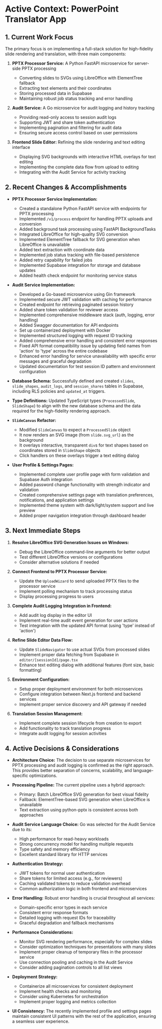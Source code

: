 # Active Context: PowerPoint Translator App

## 1. Current Work Focus
The primary focus is on implementing a full-stack solution for high-fidelity slide rendering and translation, with three main components:

1. **PPTX Processor Service:** A Python FastAPI microservice for server-side PPTX processing
   - Converting slides to SVGs using LibreOffice with ElementTree fallback
   - Extracting text elements and their coordinates
   - Storing processed data in Supabase
   - Maintaining robust job status tracking and error handling

2. **Audit Service:** A Go microservice for audit logging and history tracking
   - Providing read-only access to session audit logs
   - Supporting JWT and share token authentication
   - Implementing pagination and filtering for audit data
   - Ensuring secure access control based on user permissions

3. **Frontend Slide Editor:** Refining the slide rendering and text editing interface
   - Displaying SVG backgrounds with interactive HTML overlays for text editing
   - Implementing the complete data flow from upload to editing
   - Integrating with the Audit Service for activity tracking

## 2. Recent Changes & Accomplishments
- **PPTX Processor Service Implementation:**
  - Created a standalone Python FastAPI service with endpoints for PPTX processing
  - Implemented `/v1/process` endpoint for handling PPTX uploads and conversion
  - Added background task processing using FastAPI BackgroundTasks
  - Integrated LibreOffice for high-quality SVG conversion
  - Implemented ElementTree fallback for SVG generation when LibreOffice is unavailable
  - Added text extraction with coordinate data
  - Implemented job status tracking with file-based persistence
  - Added retry capability for failed jobs
  - Implemented Supabase integration for storage and database updates
  - Added health check endpoint for monitoring service status

- **Audit Service Implementation:**
  - Developed a Go-based microservice using Gin framework
  - Implemented secure JWT validation with caching for performance
  - Created endpoint for retrieving paginated session history
  - Added share token validation for reviewer access
  - Implemented comprehensive middleware stack (auth, logging, error handling)
  - Added Swagger documentation for API endpoints
  - Set up containerized deployment with Docker
  - Implemented structured logging with request ID tracking
  - Added comprehensive error handling and consistent error responses
  - Fixed API format compatibility issue by updating field names from 'action' to 'type' across the entire codebase
  - Enhanced error handling for service unavailability with specific error messages and graceful degradation
  - Updated documentation for test session ID pattern and environment configuration

- **Database Schema:** Successfully defined and created `slides`, `slide_shapes`, `audit_logs`, and `session_shares` tables in Supabase, including RLS policies and `updated_at` triggers.

- **Type Definitions:** Updated TypeScript types (`ProcessedSlide`, `SlideShape`) to align with the new database schema and the data required for the high-fidelity rendering approach.

- **`SlideCanvas` Refactor:**
  - Modified `SlideCanvas` to expect a `ProcessedSlide` object
  - It now renders an SVG image (from `slide.svg_url`) as the background
  - It overlays interactive, transparent `div`s for text shapes based on coordinates stored in `SlideShape` objects
  - Click handlers on these overlays trigger a text editing dialog

- **User Profile & Settings Pages:**
  - Implemented complete user profile page with form validation and Supabase Auth integration
  - Added password change functionality with strength indicator and validation
  - Created comprehensive settings page with translation preferences, notifications, and application settings
  - Implemented theme system with dark/light/system support and live preview
  - Added proper navigation integration through dashboard header

## 3. Next Immediate Steps
1. **Resolve LibreOffice SVG Generation Issues on Windows:**
   - Debug the LibreOffice command-line arguments for better output
   - Test different LibreOffice versions or configurations
   - Consider alternative solutions if needed

2. **Connect Frontend to PPTX Processor Service:**
   - Update the `UploadWizard` to send uploaded PPTX files to the processor service
   - Implement polling mechanism to track processing status
   - Display processing progress to users

3. **Complete Audit Logging Integration in Frontend:**
   - Add audit log display in the editor UI
   - Implement real-time audit event generation for user actions
   - Test integration with the updated API format (using 'type' instead of 'action')

4. **Refine Slide Editor Data Flow:**
   - Update `SlideNavigator` to use actual SVGs from processed slides
   - Implement proper data fetching from Supabase in `editor/[sessionId]/page.tsx`
   - Enhance text editing dialog with additional features (font size, basic formatting)

5. **Environment Configuration:**
   - Setup proper deployment environment for both microservices
   - Configure integration between Next.js frontend and backend services
   - Implement proper service discovery and API gateway if needed

6. **Translation Session Management:**
   - Implement complete session lifecycle from creation to export
   - Add functionality to track translation progress
   - Integrate audit logging for session activities

## 4. Active Decisions & Considerations
- **Architecture Choice:** The decision to use separate microservices for PPTX processing and audit logging is confirmed as the right approach. This provides better separation of concerns, scalability, and language-specific optimizations.

- **Processing Pipeline:** The current pipeline uses a hybrid approach:
  - Primary: Batch LibreOffice SVG generation for best visual fidelity
  - Fallback: ElementTree-based SVG generation when LibreOffice is unavailable
  - Text extraction using python-pptx is consistent across both approaches

- **Audit Service Language Choice:** Go was selected for the Audit Service due to its:
  - High performance for read-heavy workloads
  - Strong concurrency model for handling multiple requests
  - Type safety and memory efficiency
  - Excellent standard library for HTTP services

- **Authentication Strategy:** 
  - JWT tokens for normal user authentication
  - Share tokens for limited access (e.g., for reviewers)
  - Caching validated tokens to reduce validation overhead
  - Common authorization logic in both frontend and microservices

- **Error Handling:** Robust error handling is crucial throughout all services:
  - Domain-specific error types in each service
  - Consistent error response formats
  - Detailed logging with request IDs for traceability
  - Graceful degradation and fallback mechanisms

- **Performance Considerations:** 
  - Monitor SVG rendering performance, especially for complex slides
  - Consider optimization techniques for presentations with many slides
  - Implement proper cleanup of temporary files in the processor service
  - Use connection pooling and caching in the Audit Service
  - Consider adding pagination controls to all list views

- **Deployment Strategy:**
  - Containerize all microservices for consistent deployment
  - Implement health checks and monitoring
  - Consider using Kubernetes for orchestration
  - Implement proper logging and metrics collection

- **UI Consistency:** The recently implemented profile and settings pages maintain consistent UI patterns with the rest of the application, ensuring a seamless user experience.
